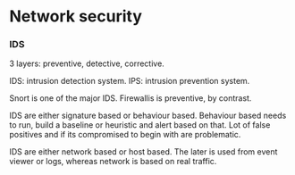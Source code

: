 # Network security

### IDS

3 layers: preventive, detective, corrective.

IDS: intrusion detection system.
IPS: intrusion prevention system.

Snort is one of the major IDS. Firewallis is preventive, by contrast.

IDS are either signature based or behaviour based. Behaviour based needs to run, build a baseline or heuristic and alert based on that. Lot of false positives and if its compromised to begin with are problematic.

IDS are either network based or host based. The later is used from event viewer or logs, whereas network is based on real traffic.


